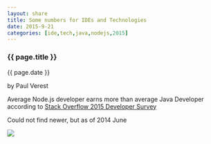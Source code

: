 ```yaml
---
layout: share
title: Some numbers for IDEs and Technologies
date: 2015-9-21
categories: [ide,tech,java,nodejs,2015]
---
```



### {{ page.title }}

<p class="meta">{{ page.date }}</p> by Paul Verest

Average Node.js developer earns more than average Java Developer according to 
[Stack Overflow 2015 Developer Survey](http://stackoverflow.com/research/developer-survey-2015#work-complang)

Could not find newer, but as of 2014 June  

[![](http://zeroturnaround.com/wp-content/uploads/2014/05/ide-used-most-often-graph.jpg)](http://zeroturnaround.com/rebellabs/java-tools-and-technologies-landscape-for-2014/6/)

 